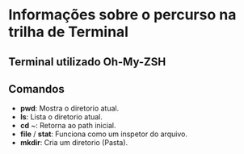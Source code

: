 # Informações sobre o percurso na trilha de Terminal


## Terminal utilizado **Oh-My-ZSH**



## Comandos 

- **pwd**: Mostra o diretorio atual.
- **ls**: Lista o diretorio atual.
- **cd** ~: Retorna ao path inicial. 
- **file** / **stat**: Funciona como um inspetor do arquivo.
- **mkdir**: Cria um diretorio (Pasta).